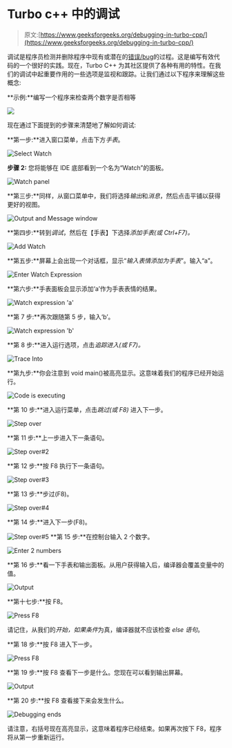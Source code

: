 # Turbo c++ 中的调试

> 原文:[https://www.geeksforgeeks.org/debugging-in-turbo-cpp/](https://www.geeksforgeeks.org/debugging-in-turbo-cpp/)

调试是程序员检测并删除程序中现有或潜在的[错误/bug](https://www.geeksforgeeks.org/software-engineering-differences-between-defect-bug-and-failure/)的过程。这是编写有效代码的一个很好的实践。现在，Turbo C++ 为其社区提供了各种有用的特性。在我们的调试中起重要作用的一些选项是监视和跟踪。让我们通过以下程序来理解这些概念:

**示例:**编写一个程序来检查两个数字是否相等

![](img/9d09cafda98b2d9f65d32d9c60b6c73d.png)

现在通过下面提到的步骤来清楚地了解如何调试:

**第一步:**进入窗口菜单，点击下方*手表*。

![Select Watch](img/b199ebefd4fd338a4a061e919731dc93.png)

**步骤 2:** 您将能够在 IDE 底部看到一个名为“Watch”的面板。

![Watch panel](img/af7533f633a1a93fdd0aa35efeacdaaa.png)

**第三步:**同样，从窗口菜单中，我们将选择*输出*和*消息*，然后点击平铺以获得更好的视图。

![Output and Message window](img/a0c27a7cac7a62c9665f742840fa8ccb.png)

**第四步:**转到*调试*，然后在【手表】下选择*添加手表(或 Ctrl+F7)。*

![Add Watch](img/2e76751d856ac382dd79983a6eabcfc8.png)

**第五步:**屏幕上会出现一个对话框，显示“*输入表情添加为手表*”。输入“a”。

![Enter Watch Expression](img/b5f02c1a64e8e0490f5f69592a8a241e.png)

**第六步:**手表面板会显示添加‘a’作为手表表情的结果。

![Watch expression 'a'](img/f75c529c60a10e973279e33957c22a51.png)

**第 7 步:**再次跟随第 5 步，输入‘b’。

![Watch expression 'b'](img/022fcd244b6405ff085cd359eab15efd.png)

**第 8 步:**进入运行选项，点击*追踪进入(或 F7)。*

![Trace Into](img/aae6da5541496c273e11cc9441e68238.png)

**第九步:**你会注意到 void main()被高亮显示。这意味着我们的程序已经开始运行。

![Code is executing](img/f990f638322d624c17df7e5a5f357f0f.png)

**第 10 步:**进入运行菜单，点击*跳过(或 F8)* 进入下一步。

![Step over](img/f458dbd7c673f076fa9354fbedb424d8.png)

**第 11 步:**上一步进入下一条语句。

![Step over#2](img/07b91810f959d75b79110d3080325cd0.png)

**第 12 步:**按 F8 执行下一条语句。

![Step over#3](img/6f586decbcf25c1e74d0ec63110c61a4.png)

**第 13 步:**步过(F8)。

![Step over#4](img/cc044a83cd802e9cf3bed76a885225d3.png)

**第 14 步:**进入下一步(F8)。

![Step over#5](img/1b8493cd7ebcdc1ef94ebd7787c85383.png) **第 15 步:**在控制台输入 2 个数字。

![Enter 2 numbers](img/db70981dd6edd796930fcb85e0c3f1b5.png)

**第 16 步:**看一下手表和输出面板。从用户获得输入后，编译器会覆盖变量中的值。

![Output](img/b74d8142331c6ed63a6055110de52ff5.png)

**第十七步:**按 F8。

![Press F8](img/19ec6eaa71794a5a92ffdd1ce2781fb1.png)

请记住，从我们的*开始，如果条件*为真，编译器就不应该检查 *else 语句*。

**第 18 步:**按 F8 进入下一步。

![Press F8](img/a569cd542b5ff17b5541822cceba469c.png)

**第 19 步:**按 F8 查看下一步是什么。您现在可以看到输出屏幕。

![Output](img/1fd4af3d06c587417084b09e2238f179.png)

**第 20 步:**按 F8 查看接下来会发生什么。

![Debugging ends](img/9e65369dcfce782c0b60ac5843b39931.png)

请注意，右括号现在高亮显示，这意味着程序已经结束。如果再次按下 F8，程序将从第一步重新运行。